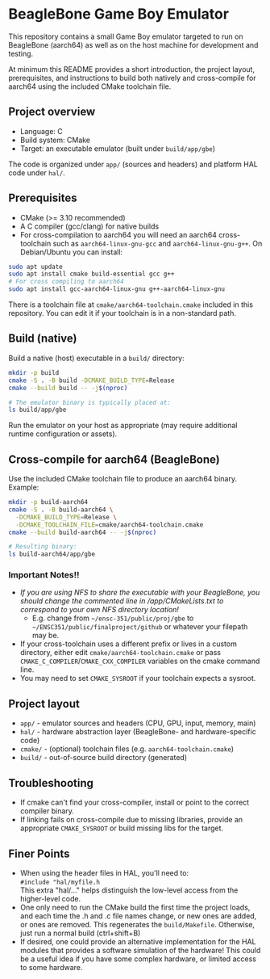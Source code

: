 # BeagleBone Game Boy Emulator

This repository contains a small Game Boy emulator targeted to run on BeagleBone (aarch64) as well as on the host machine for development and testing.

At minimum this README provides a short introduction, the project layout, prerequisites, and instructions to build both natively and cross-compile for aarch64 using the included CMake toolchain file.

## Project overview

- Language: C
- Build system: CMake
- Target: an executable emulator (built under `build/app/gbe`)

The code is organized under `app/` (sources and headers) and platform HAL code under `hal/`.

## Prerequisites

- CMake (>= 3.10 recommended)
- A C compiler (gcc/clang) for native builds
- For cross-compilation to aarch64 you will need an aarch64 cross-toolchain such as `aarch64-linux-gnu-gcc` and `aarch64-linux-gnu-g++`. On Debian/Ubuntu you can install:

```bash
sudo apt update
sudo apt install cmake build-essential gcc g++
# For cross compiling to aarch64
sudo apt install gcc-aarch64-linux-gnu g++-aarch64-linux-gnu
```

There is a toolchain file at `cmake/aarch64-toolchain.cmake` included in this repository. You can edit it if your toolchain is in a non-standard path.

## Build (native)

Build a native (host) executable in a `build/` directory:

```bash
mkdir -p build
cmake -S . -B build -DCMAKE_BUILD_TYPE=Release
cmake --build build -- -j$(nproc)

# The emulator binary is typically placed at:
ls build/app/gbe
```

Run the emulator on your host as appropriate (may require additional runtime configuration or assets).

## Cross-compile for aarch64 (BeagleBone)

Use the included CMake toolchain file to produce an aarch64 binary. Example:

```bash
mkdir -p build-aarch64
cmake -S . -B build-aarch64 \
  -DCMAKE_BUILD_TYPE=Release \
  -DCMAKE_TOOLCHAIN_FILE=cmake/aarch64-toolchain.cmake
cmake --build build-aarch64 -- -j$(nproc)

# Resulting binary:
ls build-aarch64/app/gbe
```

### Important Notes!!
- *If you are using NFS to share the executable with your BeagleBone, you should change the commented line in /app/CMakeLists.txt to correspond to your own NFS directory location!*
  - E.g. change from `~/ensc-351/public/proj/gbe` to `~/ENSC351/public/finalproject/github` or whatever your filepath may be.
- If your cross-toolchain uses a different prefix or lives in a custom directory, either edit `cmake/aarch64-toolchain.cmake` or pass `CMAKE_C_COMPILER`/`CMAKE_CXX_COMPILER` variables on the cmake command line.
- You may need to set `CMAKE_SYSROOT` if your toolchain expects a sysroot.

## Project layout

- `app/` - emulator sources and headers (CPU, GPU, input, memory, main)
- `hal/` - hardware abstraction layer (BeagleBone- and hardware-specific code)
- `cmake/` - (optional) toolchain files (e.g. `aarch64-toolchain.cmake`)
- `build/` - out-of-source build directory (generated)

## Troubleshooting

- If cmake can't find your cross-compiler, install or point to the correct compiler binary.
- If linking fails on cross-compile due to missing libraries, provide an appropriate `CMAKE_SYSROOT` or build missing libs for the target.

## Finer Points

- When using the header files in HAL, you'll need to:  
  `#include "hal/myfile.h`  
  This extra "hal/..." helps distinguish the low-level access from the higher-level code.
- One only need to run the CMake build the first time the project loads, and each time the .h and .c file names change, or new ones are added, or ones are removed. This regenerates the `build/Makefile`. Otherwise, just run a normal build (ctrl+shift+B)
- If desired, one could provide an alternative implementation for the HAL modules that provides a software simulation of the hardware! This could be a useful idea if you have some complex hardware, or limited access to some hardware.
